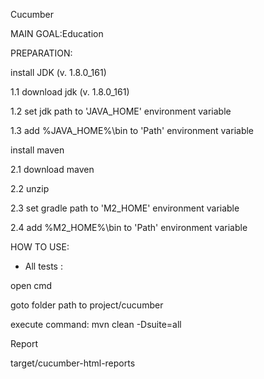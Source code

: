 Cucumber

MAIN GOAL:Education

PREPARATION:

install JDK (v. 1.8.0_161)

1.1 download jdk (v. 1.8.0_161)

1.2 set jdk path to 'JAVA_HOME' environment variable

1.3 add %JAVA_HOME%\bin to 'Path' environment variable

install maven

2.1 download maven

2.2 unzip

2.3 set gradle path to 'M2_HOME' environment variable

2.4 add %M2_HOME%\bin to 'Path' environment variable

HOW TO USE:
- All tests :

open cmd

goto folder path to project/cucumber

execute command: mvn clean -Dsuite=all

Report

target/cucumber-html-reports
